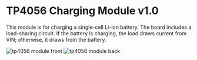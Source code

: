 # TP4056 Charging Module v1.0
This module is for charging a single-cell Li-ion battery. The board includes a load-sharing circuit. If the battery is charging, the load draws current from VIN; otherwise, it draws from the battery.

![tp4056 module front](https://github.com/user-attachments/assets/7c3cd2bc-b7a1-4359-958e-a2cb32e58850)
![tp4056 module back](https://github.com/user-attachments/assets/9d087120-4057-49d9-a921-5005664f99de)

